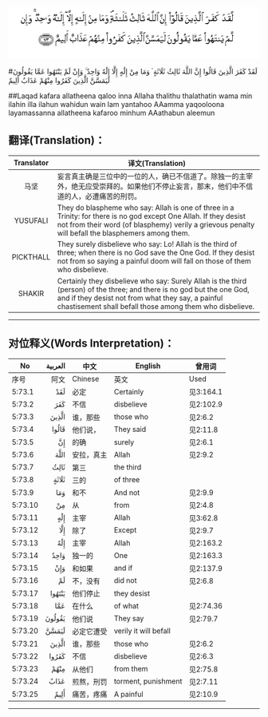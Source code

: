 ![005:073](images/005_073.gif)

#لَقَدْ كَفَرَ الَّذِينَ قَالُوا إِنَّ اللَّهَ ثَالِثُ ثَلَاثَةٍ ۘ وَمَا مِنْ إِلَٰهٍ إِلَّا إِلَٰهٌ وَاحِدٌ ۚ وَإِنْ لَمْ يَنْتَهُوا عَمَّا يَقُولُونَ لَيَمَسَّنَّ الَّذِينَ كَفَرُوا مِنْهُمْ عَذَابٌ أَلِيمٌ 

##Laqad kafara allatheena qaloo inna Allaha thalithu thalathatin wama min ilahin illa ilahun wahidun wain lam yantahoo AAamma yaqooloona layamassanna allatheena kafaroo minhum AAathabun aleemun 

## 翻译(Translation)：

| Translator | 译文(Translation)                                            |
| :--------: | ------------------------------------------------------------ |
|    马坚    | 妄言真主确是三位中的一位的人，确已不信道了。除独一的主宰外，绝无应受崇拜的。如果他们不停止妄言，那末，他们中不信道的人，必遭痛苦的刑罚。 |
|  YUSUFALI  | They do blaspheme who say: Allah is one of three in a Trinity: for there is no god except One Allah. If they desist not from their word (of blasphemy) verily a grievous penalty will befall the blasphemers among them. |
| PICKTHALL  | They surely disbelieve who say: Lo! Allah is the third of three; when there is no God save the One God. If they desist not from so saying a painful doom will fall on those of them who disbelieve. |
|   SHAKIR   | Certainly they disbelieve who say: Surely Allah is the third (person) of the three; and there is no god but the one God, and if they desist not from what they say, a painful chastisement shall befall those among them who disbelieve. |

---

## 对位释义(Words Interpretation)：

| No   | العربية | 中文    | English | 曾用词 |
| ---- | ------: | ------- | ------- | ------ |
| 序号 |    阿文 | Chinese | 英文    | Used   |
| 5:73.1  | لَقَدْ    | 必定       | Certainly             | 见3:164.1 |
| 5:73.2  | كَفَرَ    | 不信       | disbelieve            | 见2:102.9 |
| 5:73.3  | الَّذِينَ  | 谁，那些   | those who             | 见2:6.2   |
| 5:73.4  | قَالُوا  | 他们说，   | They said             | 见2:11.8  |
| 5:73.5  | إِنَّ     | 的确       | surely                | 见2:6.1   |
| 5:73.6  | اللَّهَ   | 安拉，真主 | Allah                 | 见2:9.2   |
| 5:73.7  | ثَالِثُ   | 第三       | the third             |           |
| 5:73.8  | ثَلَاثَةٍ  | 三的       | of three              |           |
| 5:73.9  | وَمَا    | 和不       | And not               | 见2:9.9   |
| 5:73.10 | مِنْ     | 从         | from                  | 见2:4.8   |
| 5:73.11 | إِلَٰهٍ    | 主宰       | Allah                 | 见3:62.8  |
| 5:73.12 | إِلَّا    | 除了       | Except                | 见2:9.7   |
| 5:73.13 | إِلَٰهٌ    | 主宰       | Allah                 | 见2:163.2 |
| 5:73.14 | وَاحِدٌ   | 独一的     | One                   | 见2:163.3 |
| 5:73.15 | وَإِنْ    | 和如果     | and if                | 见2:137.9 |
| 5:73.16 | لَمْ     | 不，没有   | did not               | 见2:6.8   |
| 5:73.17 | يَنْتَهُوا | 他们停止   | they desist           |           |
| 5:73.18 | عَمَّا    | 在什么     | of what               | 见2:74.36 |
| 5:73.19 | يَقُولُونَ | 他们说     | They say              | 见2:79.7  |
| 5:73.20 | لَيَمَسَّنَّ  | 必定它遭受 | verily it will befall |           |
| 5:73.21 | الَّذِينَ  | 谁，那些   | those who             | 见2:6.2   |
| 5:73.22 | كَفَرُوا  | 不信       | disbelieve            | 见2:6.3   |
| 5:73.23 | مِنْهُمْ   | 从他们     | from them             | 见2:75.8  |
| 5:73.24 | عَذَابٌ   | 煎熬，刑罚 | torment, punishment   | 见2:7.11  |
| 5:73.25 | أَلِيمٌ   | 痛苦，疼痛 | A painful             | 见2:10.9  |

---
